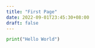 ```yaml
---
title: "First Page"
date: 2022-09-01T23:45:30+08:00
draft: false
---
```


```python
print("Hello World")
```
